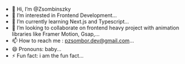 - 👋 Hi, I’m @Zsombinszky
- 👀 I’m interested in Frontend Development...
- 🌱 I’m currently learning Next.js and Typescript...
- 💞️ I’m looking to collaborate on frontend heavy project with animation libraries like Framer Motion, Gsap,...
- 📫 How to reach me : pzsombor.dev@gmail.com...
- 😄 Pronouns: baby...
- ⚡ Fun fact: i am the fun fact...

<!---
Zsombinszky/Zsombinszky is a ✨ special ✨ repository because its `README.md` (this file) appears on your GitHub profile.
You can click the Preview link to take a look at your changes.
--->
